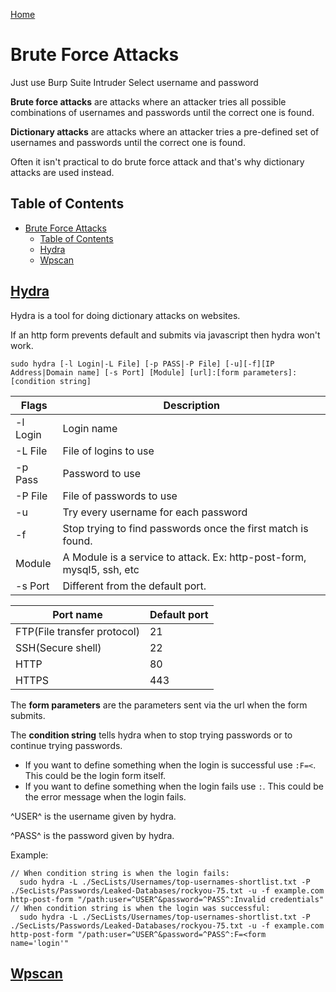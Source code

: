 <!--
 * This file is part of RS Cheat Sheets.
 *
 * RS Cheat Sheets is free software: you can redistribute it and/or modify
 * it under the terms of the GNU General Public License as published by
 * the Free Software Foundation, either version 3 of the License, or
 * (at your option) any later version.
 *
 * RS Cheat Sheets is distributed in the hope that it will be useful,
 * but WITHOUT ANY WARRANTY; without even the implied warranty of
 * MERCHANTABILITY or FITNESS FOR A PARTICULAR PURPOSE.  See the
 * GNU General Public License for more details.
 *
 * You should have received a copy of the GNU General Public License
 * along with RS Cheat Sheets. If not, see <https://www.gnu.org/licenses/>.
 */
-->

[Home](../README.md)

# Brute Force Attacks

Just use Burp Suite Intruder
Select username and password


**Brute force attacks** are attacks where an attacker tries all possible combinations of usernames and passwords until the correct one is found.

**Dictionary attacks** are attacks where an attacker tries a pre-defined set of usernames and passwords until the correct one is found.

Often it isn't practical to do brute force attack and that's why dictionary attacks are used instead.

## Table of Contents

<!-- TOC -->

- [Brute Force Attacks](#brute-force-attacks)
	- [Table of Contents](#table-of-contents)
	- [Hydra](#hydra)
	- [Wpscan](#wpscan)

<!-- /TOC -->

## [Hydra](#table-of-contents)
Hydra is a tool for doing dictionary attacks on websites.

If an http form prevents default and submits via javascript then hydra won't work.

`sudo hydra [-l Login|-L File] [-p PASS|-P File] [-u][-f][IP Address|Domain name] [-s Port] [Module] [url]:[form parameters]:[condition string]`

| Flags    | Description                                                  |
|----------|--------------------------------------------------------------|
| -l Login | Login name                                                   |
| -L File  | File of logins to use                                        |
| -p Pass  | Password to use                                              |
| -P File  | File of passwords to use                                     |
| -u       | Try every username for each password                         |
| -f       | Stop trying to find passwords once the first match is found. |
| Module   | A Module is a service to attack. Ex: http-post-form, mysql5, ssh, etc          |
| -s Port  | Different from the default port.                             |

| Port name                   | Default port |
|-----------------------------|--------------|
| FTP(File transfer protocol) | 21           |
| SSH(Secure shell)           | 22           |
| HTTP                        | 80           |
| HTTPS                       | 443          |

The **form parameters** are the parameters sent via the url when the form submits.

The **condition string** tells hydra when to stop trying passwords or to continue trying passwords.
  - If you want to define something when the login is successful use `:F=<`. This could be the login form itself.
  - If you want to define something when the login fails use `:`. This could be the error message when the login fails.

^USER^ is the username given by hydra.

^PASS^ is the password given by hydra.

Example:
```
// When condition string is when the login fails:
  sudo hydra -L ./SecLists/Usernames/top-usernames-shortlist.txt -P ./SecLists/Passwords/Leaked-Databases/rockyou-75.txt -u -f example.com http-post-form "/path:user=^USER^&password=^PASS^:Invalid credentials"
// When condition string is when the login was successful:
  sudo hydra -L ./SecLists/Usernames/top-usernames-shortlist.txt -P ./SecLists/Passwords/Leaked-Databases/rockyou-75.txt -u -f example.com http-post-form "/path:user=^USER^&password=^PASS^:F=<form name='login'"
```

## [Wpscan](#table-of-contents)